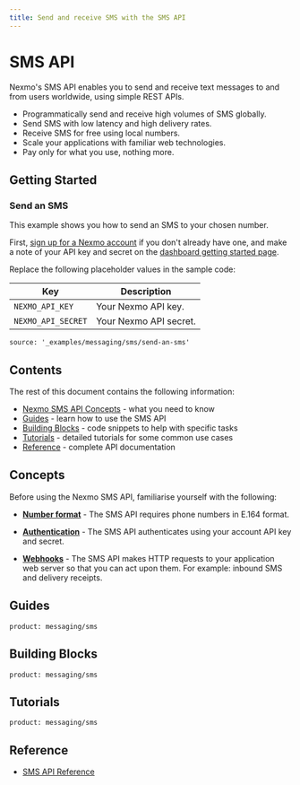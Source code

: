 ```yaml
---
title: Send and receive SMS with the SMS API
---
```


# SMS API

Nexmo's SMS API enables you to send and receive text messages to and from users worldwide, using simple REST APIs.

* Programmatically send and receive high volumes of SMS globally.
* Send SMS with low latency and high delivery rates.
* Receive SMS for free using local numbers.
* Scale your applications with familiar web technologies.
* Pay only for what you use, nothing more.

## Getting Started

### Send an SMS

This example shows you how to send an SMS to your chosen number.

First, [sign up for a Nexmo account](https://dashboard.nexmo.com/sign-up) if you don't already have one, and make a note of your API key and secret on the [dashboard getting started page](https://dashboard.nexmo.com/getting-started-guide).

Replace the following placeholder values in the sample code:

Key | Description
-- | --
`NEXMO_API_KEY` | Your Nexmo API key.
`NEXMO_API_SECRET` | Your Nexmo API secret.

```building_blocks
source: '_examples/messaging/sms/send-an-sms'
```

## Contents

The rest of this document contains the following information:

* [Nexmo SMS API Concepts](#concepts) - what you need to know
* [Guides](#guides) - learn how to use the SMS API
* [Building Blocks](#building-blocks) - code snippets to help with specific tasks
* [Tutorials](#tutorials) - detailed tutorials for some common use cases
* [Reference](#reference) - complete API documentation

## Concepts

Before using the Nexmo SMS API, familiarise yourself with the following:

* **[Number format](/voice/voice-api/guides/numbers)** - The SMS API requires phone numbers in E.164 format.

* **[Authentication](/concepts/guides/authentication)** - The SMS API authenticates using your account API key and secret.

* **[Webhooks](/concepts/guides/webhooks)** - The SMS API makes HTTP requests to your application web server so that you can act upon them. For example: inbound SMS and delivery receipts.


## Guides

```concept_list
product: messaging/sms
```

## Building Blocks

```building_block_list
product: messaging/sms
```

## Tutorials

```tutorials
product: messaging/sms
```

## Reference

* [SMS API Reference](/api/sms)
